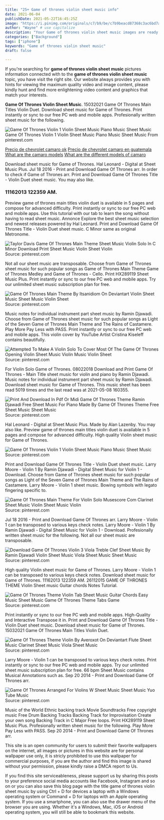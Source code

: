 ```yaml
---
title: "25+ Game of thrones violin sheet music info"
date: 2021-06-04
publishDate: 2021-05-22T16:45:25Z
image: "https://i.pinimg.com/originals/c7/b9/be/c7b9beacd87368c3ac6bd7adaade3bad.jpg"
author: "Wayne" # use capitalize
description: "Your Game of thrones violin sheet music images are ready in this website. Game of thrones violin sheet music are a topic that is being searched for and liked by netizens now. You can Find and Download the Game of thrones violin sheet music files here. Download all royalty-free photos."
categories: ["Background"]
tags: ["iphone"]
keywords: "Game of thrones violin sheet music"
draft: false

---
```


If you're searching for **game of thrones violin sheet music** pictures information connected with to the **game of thrones violin sheet music** topic, you have visit the right  site.  Our website always  provides you with  hints  for viewing  the maximum  quality video and image  content, please kindly hunt and find more enlightening video content and graphics  that match your interests.

**Game Of Thrones Violin Sheet Music**. 15032021 Game Of Thrones Main Titles Violin Duet. Download sheet music for Game of Thrones. Print instantly or sync to our free PC web and mobile apps. Profesionally written sheet music for the following.

![Game Of Thrones Violin 1 Violin Sheet Music Piano Music Sheet Music](https://i.pinimg.com/originals/e1/76/fa/e176fac7aa29d32faf219119858ba80f.jpg "Game Of Thrones Violin 1 Violin Sheet Music Piano Music Sheet Music")
Game Of Thrones Violin 1 Violin Sheet Music Piano Music Sheet Music From pinterest.com

[Precio de chevrolet camaro ok](/precio-de-chevrolet-camaro-ok/)
[Precio de chevrolet camaro en guatemala](/precio-de-chevrolet-camaro-en-guatemala/)
[What are the camaro models](/what-are-the-camaro-models/)
[What are the different models of camaro](/what-are-the-different-models-of-camaro/)

Download sheet music for Game of Thrones. Hal Leonard - Digital at Sheet Music Plus. Jul 18 2016 - Print and Download Game Of Thrones arr. In order to check if Game of Thrones arr. Print and Download Game Of Thrones Title - Violin Duet sheet music. You may also like.

### 11162013 122359 AM.

Preview game of thrones main titles violin duet is available in 5 pages and compose for advanced difficulty. Print instantly or sync to our free PC web and mobile apps. Use this tutorial with our tab to learn the song without having to read sheet music. Annonce Explore the best sheet music selection and newest releases powered by Hal Leonard. Print and Download Game Of Thrones Title - Violin Duet sheet music. C Minor same as original Metronome.


![Taylor Davis Game Of Thrones Main Theme Sheet Music Violin Solo In C Minor Download Print Sheet Music Violin Sheet Violin](https://i.pinimg.com/originals/47/f0/ff/47f0ff6c78e5b7761946a704a20e1ce8.gif "Taylor Davis Game Of Thrones Main Theme Sheet Music Violin Solo In C Minor Download Print Sheet Music Violin Sheet Violin")
Source: pinterest.com

Not all our sheet music are transposable. Choose from Game of Thrones sheet music for such popular songs as Game of Thrones Main Theme Game of Thrones Medley and Game of Thrones - Cello. Print HX289119 Sheet Music Plus. Print instantly or sync to our free PC web and mobile apps. Try our unlimited sheet music subscription plan for free.

![Game Of Thrones Main Theme By Itsanidiom On Deviantart Violin Sheet Music Sheet Music Violin Sheet](https://i.pinimg.com/originals/ac/d5/fe/acd5feacb76d9886bd5462156e6ff186.jpg "Game Of Thrones Main Theme By Itsanidiom On Deviantart Violin Sheet Music Sheet Music Violin Sheet")
Source: pinterest.com

Music notes for individual instrument part sheet music by Ramin Djawadi. Choose from Game of Thrones sheet music for such popular songs as Light of the Seven Game of Thrones Main Theme and The Rains of Castamere. Play More Pay Less with PASS. Print instantly or sync to our free PC web and mobile apps. This violin cover by YouTube Artist Cristina Kiseleff contains beautifully.

![Attempted To Make A Violin Solo To Cover Most Of The Game Of Thrones Opening Violin Sheet Music Violin Music Violin Sheet](https://i.pinimg.com/originals/c4/59/24/c4592456943e9ff801badcc934752b9b.png "Attempted To Make A Violin Solo To Cover Most Of The Game Of Thrones Opening Violin Sheet Music Violin Music Violin Sheet")
Source: pinterest.com

For Violin Solo Game of Thrones. 08022018 Download and Print Game Of Thrones - Main Title sheet music for violin and piano by Ramin Djawadi. Music notes for individual instrument part sheet music by Ramin Djawadi. Download sheet music for Game of Thrones. This music sheet has been read 5019 times and the last read was at 2021-05-08 160355.

![Print And Download In Pdf Or Midi Game Of Thrones Theme Ramin Djawadi Free Sheet Music For Piano Made By Game Of Thrones Theme Free Sheet Music Sheet Music](https://i.pinimg.com/originals/ff/24/eb/ff24ebe84e6b10e787d091427679e388.png "Print And Download In Pdf Or Midi Game Of Thrones Theme Ramin Djawadi Free Sheet Music For Piano Made By Game Of Thrones Theme Free Sheet Music Sheet Music")
Source: pinterest.com

Hal Leonard - Digital at Sheet Music Plus. Made by Alan Lazenby. You may also like. Preview game of thrones main titles violin duet is available in 5 pages and compose for advanced difficulty. High quality Violin sheet music for Game of Thrones.

![Game Of Thrones Violin 1 Violin Sheet Music Piano Music Sheet Music](https://i.pinimg.com/originals/e1/76/fa/e176fac7aa29d32faf219119858ba80f.jpg "Game Of Thrones Violin 1 Violin Sheet Music Piano Music Sheet Music")
Source: pinterest.com

Print and Download Game Of Thrones Title - Violin Duet sheet music. Larry Moore - Violin 1 By Ramin Djawadi - Digital Sheet Music for Violin 1 - Download. Choose from Game of Thrones sheet music for such popular songs as Light of the Seven Game of Thrones Main Theme and The Rains of Castamere. Larry Moore - Violin 1 sheet music. Bowing symbols with legato fingering specific to.

![Game Of Thrones Main Theme For Violin Solo Musescore Com Clarinet Sheet Music Violin Sheet Music Violin](https://i.pinimg.com/originals/ab/92/d7/ab92d72f59e49fbcb03fd8e69932cc28.png "Game Of Thrones Main Theme For Violin Solo Musescore Com Clarinet Sheet Music Violin Sheet Music Violin")
Source: pinterest.com

Jul 18 2016 - Print and Download Game Of Thrones arr. Larry Moore - Violin 1 can be transposed to various keys check notes. Larry Moore - Violin 1 By Ramin Djawadi - Digital Sheet Music for Violin 1 - Download. Profesionally written sheet music for the following. Not all our sheet music are transposable.

![Download Game Of Thrones Violin 3 Viola Treble Clef Sheet Music By Ramin Djawadi Violin Sheet Music Viola Sheet Music Sheet Music](https://i.pinimg.com/originals/d2/29/07/d229072235ca25c36ef5b9ddc85e9e1d.jpg "Download Game Of Thrones Violin 3 Viola Treble Clef Sheet Music By Ramin Djawadi Violin Sheet Music Viola Sheet Music Sheet Music")
Source: pinterest.com

High quality Violin sheet music for Game of Thrones. Larry Moore - Violin 1 can be transposed to various keys check notes. Download sheet music for Game of Thrones. 11162013 122359 AM. 26112015 GAME OF THRONES THEME Violin Sheet music Guitar chords Notes Tutorial.

![Game Of Thrones Theme Violin Tab Sheet Music Guitar Chords Easy Music Sheet Music Game Of Thrones Theme Tabs Game](https://i.pinimg.com/originals/c4/98/6c/c4986c1a325ee09357eeceaeee8552c5.gif "Game Of Thrones Theme Violin Tab Sheet Music Guitar Chords Easy Music Sheet Music Game Of Thrones Theme Tabs Game")
Source: pinterest.com

Print instantly or sync to our free PC web and mobile apps. High-Quality and Interactive Transpose it in. Print and Download Game Of Thrones Title - Violin Duet sheet music. Download sheet music for Game of Thrones. 15032021 Game Of Thrones Main Titles Violin Duet.

![Game Of Thrones Theme Violin By Averoxot On Deviantart Flute Sheet Music Clarinet Sheet Music Viola Sheet Music](https://i.pinimg.com/originals/10/86/82/10868290241e65aff4576fde268ad386.png "Game Of Thrones Theme Violin By Averoxot On Deviantart Flute Sheet Music Clarinet Sheet Music Viola Sheet Music")
Source: pinterest.com

Larry Moore - Violin 1 can be transposed to various keys check notes. Print instantly or sync to our free PC web and mobile apps. Try our unlimited sheet music subscription plan for free. 66 bpm Sheet Music contains Musical Annotations such as. Sep 20 2014 - Print and Download Game Of Thrones arr.

![Game Of Thrones Arranged For Violins W Sheet Music Sheet Music Yuo Tube Music](https://i.pinimg.com/originals/c7/b9/be/c7b9beacd87368c3ac6bd7adaade3bad.jpg "Game Of Thrones Arranged For Violins W Sheet Music Sheet Music Yuo Tube Music")
Source: pinterest.com

Music of the World Ethnic backing track Movie Soundtracks Free copyright music Free Drum Backing Tracks Backing Track for Improvisation Create your own song Backing Track in C Major Free loops. Print HX289119 Sheet Music Plus. Profesionally written sheet music for the following. Play More Pay Less with PASS. Sep 20 2014 - Print and Download Game Of Thrones arr.

This site is an open community for users to submit their favorite wallpapers on the internet, all images or pictures in this website are for personal wallpaper use only, it is stricly prohibited to use this wallpaper for commercial purposes, if you are the author and find this image is shared without your permission, please kindly raise a DMCA report to Us.

If you find this site serviceableness, please support us by sharing this posts to your preference social media accounts like Facebook, Instagram and so on or you can also save this blog page with the title game of thrones violin sheet music by using Ctrl + D for devices a laptop with a Windows operating system or Command + D for laptops with an Apple operating system. If you use a smartphone, you can also use the drawer menu of the browser you are using. Whether it's a Windows, Mac, iOS or Android operating system, you will still be able to bookmark this website.
